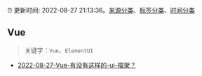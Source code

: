 :alarm_clock: 更新时间: 2022-08-27 21:13:36。[来源分类](../README.md)、[标签分类](../TAGS.md)、[时间分类](../TIMELINE.md)

## Vue


> 关键字：`Vue`、`ElementUI`



- [2022-08-27-Vue-有没有这样的-ui-框架？](https://www.v2ex.com/t/875915) 